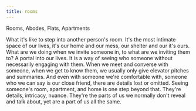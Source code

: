 ```yaml
---
title: rooms
---
```


Rooms, Abodes, Flats, Apartments

What it's like to step into another person's room. It's the most intimate space of our lives, it's our home and our mess, our shelter and our it's ours. What are we doing when we invite someone in, to what are we inviting them to? A portal into our lives. It is a way of seeing who someone without necessarily engaging with them. When we meet and converse with someone, when we get to know them, we usually only give elevator pitches and summaries. And even with someone we're comfortable with, someone who we can say is our close friend, there are details lost or omitted. Seeing someone's room, apartment, and home is one step beyond that. They're details, intricacy, nuance. They're the parts of us we normally don't reveal and talk about, yet are a part of us all the same.